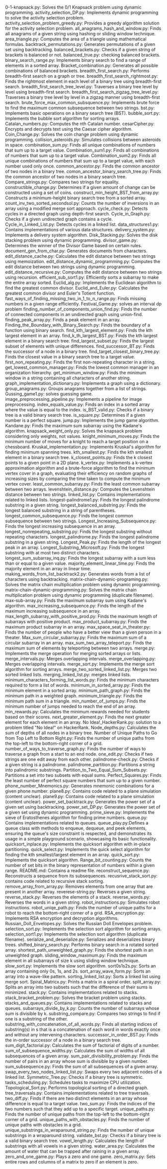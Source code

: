 0-1-knapsack.py: Solves the 0/1 Knapsack problem using dynamic programming.
activity_selection_DP.py: Implements dynamic programming to solve the activity selection problem.
activity_selection_problem_greedy.py: Provides a greedy algorithm solution for the activity selection problem.
all_anagrams_hash_and_window.py: Finds all anagrams of a given string using hashing or sliding window technique.
area_triangle.py: Computes the area of a triangle using mathematical formulas.
backtrack_permutations.py: Generates permutations of a given set using backtracking.
balanced_brackets.py: Checks if a given string of brackets is balanced or not.
balanced_true.py: checking balanced brackets.
binary_search_range.py: Implements binary search to find a range of elements in a sorted array.
Bracket_combination.py: Generates all possible combinations of balanced brackets.
breadth_first_search.py: Performs breadth-first search on a graph or tree.
breadth_first_search_rightmost.py: Finds the rightmost element in each level of a binary tree using breadth-first search.
breadth_first_search_tree_level.py: Traverses a binary tree level by level using breadth-first search.
breadth_first_search_zigzag_tree_level.py: Traverses a binary tree level by level in a zigzag manner using breadth-first search.
brute_force_max_common_subsquence.py: Implements brute force to find the maximum common subsequence between two strings.
bst.py: Implements basic operations on a binary search tree (BST).
bubble_sort.py: Implements the bubble sort algorithm for sorting arrays.
Catalan_numbers.py: Computes the nth Catalan number.
cesarCipher.py: Encrypts and decrypts text using the Caesar cipher algorithm.
Coin_Change.py: Solves the coin change problem using dynamic programming.
collision_asteroids.py: Simulates collisions between asteroids in space.
combination_sum.py: Finds all unique combinations of numbers that sum up to a target value.
Combination_sum1.py: Finds all combinations of numbers that sum up to a target value.
Combination_sum2.py: Finds all unique combinations of numbers that sum up to a target value, with each number used only once.
common_ancestor.py: Finds the common ancestor of two nodes in a binary tree.
comon_ancestor_binary_search_tree.py: Finds the common ancestor of two nodes in a binary search tree.
Compare_strings.py: Compares two strings for equality.
constructible_change.py: Determines if a given amount of change can be constructed using a set of coins.
construct_min_height_BST_from_array.py: Constructs a minimum-height binary search tree from a sorted array.
count_inv_two_sorted_secondsol.py: Counts the number of inversions in an array using a modified merge sort approach.
cycle_check.py: Detects cycles in a directed graph using depth-first search.
Cycle_in_Graph.py: Checks if a given undirected graph contains a cycle.
Cycle_in_Linked_List.py: Detects cycles in a linked list.
data_structures1.py: Contains implementations of various data structures.
delivery_system.py: Implements a delivery system algorithm.
Disk_Stacking.py: Solves the disk stacking problem using dynamic programming.
divisor_game.py: Determines the winner of the Divisor Game based on certain rules.
document_gen_from_char.py: Generates documents from characters.
edit_distance_cache.py: Calculates the edit distance between two strings using memoization.
edit_distance_dynamic_programming.py: Computes the edit distance between two strings using dynamic programming.
edit_distance_recursive.py: Computes the edit distance between two strings using recursion.
efficient_sub_sort1.py: Efficiently sorts a subarray to make the entire array sorted.
Euclid_alg.py: Implements the Euclidean algorithm to find the greatest common divisor.
Euclid_and_Euler.py: Calculates the greatest common divisor and Euler's Totient function.
fast_ways_of_finding_missing_two_in_1_to_n_range.py: Finds missing numbers in a given range efficiently.
Festival_Game.py: solves an interval dp problem
finding_number_of_components_union_find.py: Finds the number of connected components in an undirected graph using union-find.
finding_peak_array.py: Finds a peak element in an array.
Finding_the_Boundary_with_Binary_Search.py: Finds the boundary of a function using binary search.
find_kth_largest_element.py: Finds the kth largest element in an array.
find_k_th_largest_BST.py: Finds the kth largest element in a binary search tree.
find_largest_subset.py: Finds the largest subset of elements with unique differences.
find_successor_BT.py: Finds the successor of a node in a binary tree.
find_target_closest_binary_tree.py: Finds the closest value in a binary search tree to a target value.
first_non_repeating.py: Finds the first non-repeating character in a string.
get_lowest_common_manager.py: Finds the lowest common manager in an organization hierarchy.
get_minimum_window.py: Finds the minimum window in a string containing all characters of another string.
graph_implementation_dictionary.py: Implements a graph using a dictionary.
group_anagrams.py: Groups anagrams together from a list of strings.
Gussing_game1.py: solves guessing game.
image_preprocessing_pipeline.py: Implements a pipeline for image preprocessing.
index_equals_value.py: Finds an index in a sorted array where the value is equal to the index.
is_BST_valid.py: Checks if a binary tree is a valid binary search tree.
is_square.py: Determines if a given number is a perfect square.
jump.py: Implements the jump game algorithm.
Kandane.py: Finds the maximum sum subarray using the Kadane's algorithm.
knapsack_weight_only.py: Solves the knapsack problem considering only weights, not values.
knight_minimum_moves.py: Finds the minimum number of moves for a knight to reach a target position on a chessboard.
Kruskal_implementation.py: Implements Kruskal's algorithm for finding minimum spanning trees.
kth_smallest.py: Finds the kth smallest element in a binary search tree.
k_closest_points.py: Finds the k closest points to a given point in a 2D plane.
k_vertex.py: Implements a k-vertex approximation algorithm and a brute-force algorithm to find the minimum vertex cover in a graph, evaluating their efficiency on random graphs of increasing sizes by comparing the time taken to compute the minimum vertex cover.
least_common_subarray.py: Finds the least common subarray between two arrays.
levenshtein_distance.py: Computes the Levenshtein distance between two strings.
linked_list.py: Contains implementations related to linked lists.
longest-palindrome1.py: Finds the longest palindrome substring in a given string.
longest_balanced_substring.py: Finds the longest balanced substring in a string of parentheses.
longest_common_subsequence.py: Finds the longest common subsequence between two strings.
Longest_Increasing_Subsequence.py: Finds the longest increasing subsequence in an array.
longest_nonrepeating_substring.py: Finds the longest substring without repeating characters.
longest_palindrome.py: Finds the longest palindrome substring in a given string.
Longest_Peak.py: Finds the length of the longest peak in an array.
Longest_Substring_Microsoft.py: Finds the longest substring with at most two distinct characters.
longest_sum_subarray_inq.py: Finds the longest subarray with a sum less than or equal to a given value.
majority_element_linear_time.py: Finds the majority element in an array in linear time.
making_words_from_list_backtrack2.py: Generates words from a list of characters using backtracking.
matrix-chain-dynamic-programing.py: Solves the matrix chain multiplication problem using dynamic programming.
matrix-chain-dynamic-programming.py: Solves the matrix chain multiplication problem using dynamic programming (duplicate filename).
max-sub-array.py: Finds the maximum subarray sum using Kadane's algorithm.
max_increasing_subsequence.py: Finds the length of the maximum increasing subsequence in an array.
max_length_subarray_with_positive_prod.py: Finds the maximum length of subarrays with positive product.
max_product_subarray.py: Finds the maximum product subarray in an array.
max_space_seat_in_theater.py: Finds the number of people who have a better view than a given person in a theater.
Max_sum_circular_subarray.py: Finds the maximum sum of a circular subarray in an array.
max_sum_two_array_teleport.py: Finds the maximum sum of elements by teleporting between two arrays.
merge.py: Implements the merge operation for merging sorted arrays or lists.
merge_intervals.py: Merges overlapping intervals.
merge_overlapping.py: Merges overlapping intervals.
merge_sort.py: Implements the merge sort algorithm for sorting arrays.
merge_two_sorted_linked_list.py: Merges two sorted linked lists.
merging_linked_list.py: merges linked lists.
minimum_characters_forming_list_words.py: Finds the minimum characters required to form a list of words.
minimum_in_sorted_array.py: Finds the minimum element in a sorted array.
minimum_path_graph.py: Finds the minimum path in a weighted graph.
minimum_triangle.py: Finds the minimum path sum in a triangle.
min_number_of_jumps.py: Finds the minimum number of jumps needed to reach the end of an array.
min_rewards.py: Calculates the minimum rewards needed for students based on their scores.
next_greater_element.py: Finds the next greater element for each element in an array.
No Idea!_HackerRank.py: solution to a problem titled "No Idea!" on HackerRank.
Node_depths.py: Calculates the sum of depths of all nodes in a binary tree.
Number of Unique Paths to Go from Top Left to Bottom Right.py: Finds the number of unique paths from the top-left to the bottom-right corner of a grid.
number_of_ways_to_traverse_graph.py: Finds the number of ways to traverse a graph from a start to an end node.
one_edit.py: Checks if two strings are one edit away from each other.
palindrome-check.py: Checks if a given string is a palindrome.
palindrome_partition.py: Partitions a string into palindromic substrings.
Partition_to_Two_Equal_Sum_Subsets.py: Partitions a set into two subsets with equal sums.
Perfect_Squares.py: Finds the least number of perfect square numbers that sum up to a given number.
phone_number_Mnemonics.py: Generates mnemonic combinations for a given phone number.
plane8.py: Contains code related to a plane simulation (content unclear).
plane9.py: Contains code related to a plane simulation (content unclear).
power_set_backtrack.py: Generates the power set of a given set using backtracking.
power_set_DP.py: Generates the power set of a given set using dynamic programming.
prime_sieve.py: Implements the sieve of Eratosthenes algorithm for finding prime numbers.
queue.py: Contains implementations related to queues.
queue_play.py:Defines a queue class with methods to enqueue, dequeue, and peek elements, ensuring the queue's size constraint is respected, and demonstrates its usage in a simple playground scenario, showcasing its basic functionality.
quicksort_inplace.py: Implements the quicksort algorithm with in-place partitioning.
quick_select.py: Implements the quick select algorithm for finding the kth smallest/largest element in an array.
quick_sort.py: Implements the quicksort algorithm.
Range_bit_counting.py: Counts the number of set bits in the binary representation of numbers within a given range.
README.md: Contains a readme file.
reconstruct_sequence.py: Reconstructs a sequence from its subsequences.
recusrive_stack_sort.py: contains code related to recursive stack sorting.
remove_array_from_array.py: Removes elements from one array that are present in another array.
reverese-string.py: Reverses a given string.
reverse_stack.py: Reverses the elements of a stack.
reverse_words.py: Reverses the words in a given string.
robot_instructions.py: Simulates robot instructions.
robot_uniqe_path.py: Finds the number of unique paths for a robot to reach the bottom-right corner of a grid.
RSA_encryption.py: Implements RSA encryption and decryption algorithms.
Russian_Doll_Envelopes.py: Solves the Russian Doll Envelopes problem.
selection_sort.py: Implements the selection sort algorithm for sorting arrays.
selection_sort1.py: Implements the selection sort algorithm (duplicate filename).
serialize_and_deserialize.py: Serializes and deserializes binary trees.
shifted_binary_search.py: Performs binary search in a rotated sorted array.
shortest_path_unweighted_graph.py: Finds the shortest path in an unweighted graph.
sliding_window_maximum.py: Finds the maximum element in all subarrays of size k using sliding window technique.
slow_sort.py: Implements the slow sort algorithm.
sort0s1s2s.py: Sorts an array containing only 0s, 1s, and 2s.
sort_array_wave_form.py: Sorts an array into a wave-like pattern.
sorting_linked_list.py: Sorts a linked list using merge sort.
Spiral_Matricx.py: Prints a matrix in a spiral order.
split_array.py: Splits an array into two subsets such that the difference of their sums is minimized.
stack.py: Contains implementations related to stacks.
stack_bracket_problem.py: Solves the bracket problem using stacks.
stacks_and_queues.py: Contains implementations related to stacks and queues.
subarrays_divide_by_k.py: Counts the number of subarrays whose sum is divisible by k.
substring_compare.py: Compares two strings to find if one is a substring of the other.
substring_with_concatenation_of_all_words.py: Finds all starting indices of substring(s) in s that is a concatenation of each word in words exactly once and without any intervening characters.
successor_in_order_BST.py: Finds the in-order successor of a node in a binary search tree.
sum_digit_factorial.py: Calculates the sum of factorial of digits of a number.
sum_of_subsequence_widths.py: Calculates the sum of widths of all subsequences of a given array.
sum_pair_divisibility_problem.py: Finds the number of pairs in an array whose sum is divisible by a given number.
sum_subsequence.py: Finds the sum of all subsequences of a given array.
swap_every_two_nodes_linked_list.py: Swaps every two adjacent nodes of a linked list.
Symmetric_Tree.py: Checks if a binary tree is symmetric.
tasks_scheduling.py: Schedules tasks to maximize CPU utilization.
Topological_Sort.py: Performs topological sorting of a directed graph.
tree_traversals.py: Contains implementations related to tree traversals.
two_diff.py: Finds if there are two distinct elements in an array whose difference is equal to a target value.
two_sum.py: Finds the indices of the two numbers such that they add up to a specific target.
unique_paths.py: Finds the number of unique paths from the top-left to the bottom-right corner of a grid.
unique_paths_with_obstacles.py: Finds the number of unique paths with obstacles in a grid.
unique_substrings_in_wraparound_string.py: Finds the number of unique substrings in a wraparound string.
validate_bst.py: Checks if a binary tree is a valid binary search tree.
vowel_length.py: Calculates the length of substrings with all vowels in a given string.
water_area.py: Calculates the amount of water that can be trapped after raining in a given array.
zero_and_one_game.py: Plays a zero and one game.
zero_matrix.py: Sets entire rows and columns of a matrix to zero if an element is zero.
